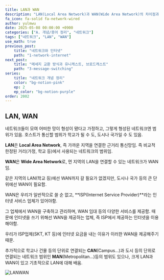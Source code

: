 ```yaml
---
title: LAN과 WAN
description: "LAN(Local Area Network)과 WAN(Wide Area Network)의 차이점과 특징을 알아보자."
fa_icon: fa-solid fa-network-wired
author: yulmwu
date: 2025-05-08 00:00:00 +0900
categories: ["A. 개념/용어 정리", "네트워크"]
tags: ["네트워크", "LAN", "WAN"]
use_math: true
previous_post: 
    title: "네트워크와 인터넷"
    path: "1-network-internet"
next_post: 
    title: "메세지 교환 방식과 유니캐스트, 브로드캐스트"
    path: "3-message-switching"
series: 
    title: "네트워크 개념 정리"
    color: "bg-notion-pink"
    ep: 2
    ep_color: "bg-notion-purple"
order: 2002
---
```


## LAN, WAN

네트워크들이 모여 어떠한 망이 형성이 됐다고 가정하고, 그렇게 형성된 네트워크엔 범위가 있음.
호스트가 통신할 범위가 학교가 될 수 도, 도시나 국가일 수 도 있음.

**LAN**은 **Local Area Network**, 즉 가까운 지역을 연결한 근거리 통신망임.
즉 비교적 한정된 거리(가정, 학교 등)에서 사용되는 네트워크의 범위임.

**WAN**은 **Wide Area Network**로, 먼 지역의 LAN을 연결할 수 있는 네트워크가 WAN임.  

같은 지역의 LAN(학교 등)에선 WAN까지 갈 필요가 없겠지만, 도시나 국가 등의 큰 단위에선 WAN이 필요함.

WAN은 우리가 일반적으로 쓸 순 없고, **ISP(Internet Service Provider)**라는 인터넷 서비스 업체가 있어야함.

그 업체에서 WAN을 구축하고 관리하며, WAN 임대 등의 다양한 서비스를 제공함.
때문에 인터넷을 쓰기 위해선 WAN을 제공하는 업체, 즉 ISP에서 제공하는 인터넷을 이용해야함.

우리가 ISP업체(SKT, KT 등)에 인터넷 요금을 내는 이유가 이러한 WAN을 제공해주기 때문.

추가적으로 학교나 건물 등의 단위로 연결되는 **CAN**(Campus…)과 도시 등의 단위로 연결되는 네트워크 범위인 **MAN**(Metropolitan…)등의 범위도 있으나, 크게 LAN과 WAN이 있고 기초적으로 LAN에 대해 배움.

![LANWAN](https://scythe-snowplow-4f2.notion.site/image/attachment%3A63333830-6332-480a-ad0e-612a428a7665%3Aimage.png?table=block&id=1e37c27c-3ffb-8058-b289-d1e8f2208dcd&spaceId=f9a3130a-e956-4548-ada7-6ae50608d32b&width=2000&userId=&cache=v2)
